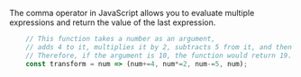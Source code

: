 The comma operator in JavaScript allows you to evaluate multiple expressions and return the value of the last expression. 

```js
    // This function takes a number as an argument, 
    // adds 4 to it, multiplies it by 2, subtracts 5 from it, and then returns the result. 
    // Therefore, if the argument is 10, the function would return 19.
    const transform = num => (num+=4, num*=2, num-=5, num);
```
